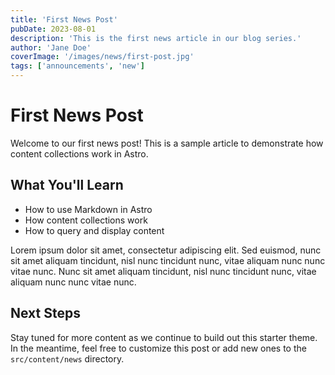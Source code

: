 ```yaml
---
title: 'First News Post'
pubDate: 2023-08-01
description: 'This is the first news article in our blog series.'
author: 'Jane Doe'
coverImage: '/images/news/first-post.jpg'
tags: ['announcements', 'new']
---
```


# First News Post

Welcome to our first news post! This is a sample article to demonstrate how content collections work in Astro.

## What You'll Learn

- How to use Markdown in Astro
- How content collections work
- How to query and display content

Lorem ipsum dolor sit amet, consectetur adipiscing elit. Sed euismod, nunc sit amet aliquam tincidunt, nisl nunc tincidunt nunc, vitae aliquam nunc nunc vitae nunc. Nunc sit amet aliquam tincidunt, nisl nunc tincidunt nunc, vitae aliquam nunc nunc vitae nunc.

## Next Steps

Stay tuned for more content as we continue to build out this starter theme. In the meantime, feel free to customize this post or add new ones to the `src/content/news` directory.
